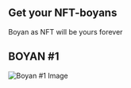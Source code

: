 ## Get your NFT-boyans
Boyan as NFT will be yours forever

## BOYAN #1
![Boyan #1 Image](https://boyan.ml/storage/1.jpg)
